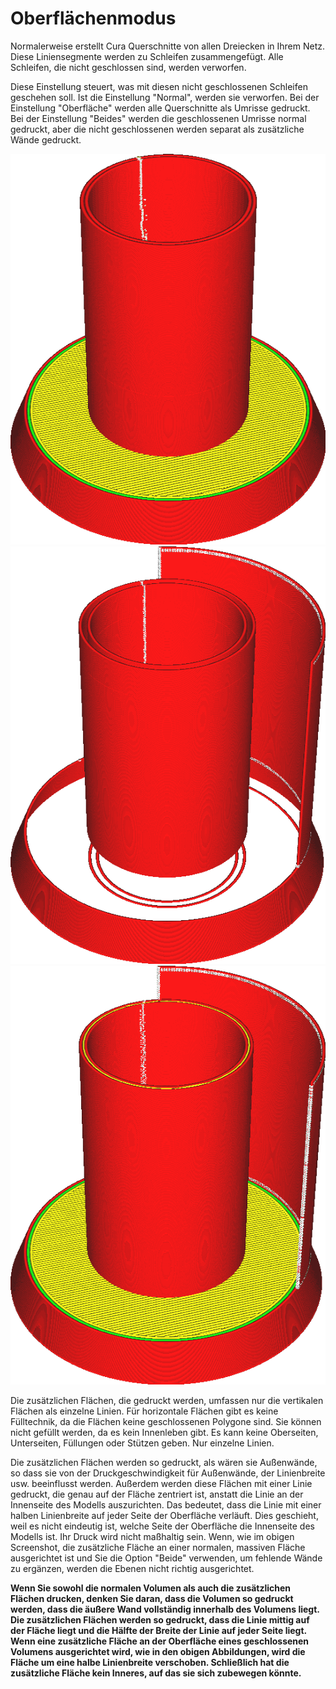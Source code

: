 Oberflächenmodus
====
Normalerweise erstellt Cura Querschnitte von allen Dreiecken in Ihrem Netz. Diese Liniensegmente werden zu Schleifen zusammengefügt. Alle Schleifen, die nicht geschlossen sind, werden verworfen.

Diese Einstellung steuert, was mit diesen nicht geschlossenen Schleifen geschehen soll. Ist die Einstellung "Normal", werden sie verworfen. Bei der Einstellung "Oberfläche" werden alle Querschnitte als Umrisse gedruckt. Bei der Einstellung "Beides" werden die geschlossenen Umrisse normal gedruckt, aber die nicht geschlossenen werden separat als zusätzliche Wände gedruckt.

<!--screenshot {
"image_path": "magic_mesh_surface_mode_normal.png",
"models": [{"script": "extra_surface.py"}],
"camera_position": [66, 129, 124],
"settings": {
    "magic_mesh_surface_mode": "normal"
},
"colours": 32
}-->
<!--screenshot {
"image_path": "magic_mesh_surface_mode_surface.png",
"models": [{"script": "extra_surface.py"}],
"camera_position": [66, 129, 124],
"settings": {
    "magic_mesh_surface_mode": "surface"
},
"colours": 32
}-->
<!--screenshot {
"image_path": "magic_mesh_surface_mode_both.png",
"models": [{"script": "extra_surface.py"}],
"camera_position": [66, 129, 124],
"settings": {
    "magic_mesh_surface_mode": "both"
},
"colours": 32
}-->
![Normaler Modus lässt die einzelne nicht geschlossene Fläche rechts weg](../../../articles/images/magic_mesh_surface_mode_normal.png)
![Oberflächenmodus druckt nur die Oberflächen, ohne sie als geschlossene Volumen zu behandeln](../images/magic_mesh_surface_mode_surface.png)
![Druckt sowohl die Volumen als auch die zusätzliche nicht geschlossene Fläche rechts](../images/magic_mesh_surface_mode_both.png)

Die zusätzlichen Flächen, die gedruckt werden, umfassen nur die vertikalen Flächen als einzelne Linien. Für horizontale Flächen gibt es keine Fülltechnik, da die Flächen keine geschlossenen Polygone sind. Sie können nicht gefüllt werden, da es kein Innenleben gibt. Es kann keine Oberseiten, Unterseiten, Füllungen oder Stützen geben. Nur einzelne Linien.

Die zusätzlichen Flächen werden so gedruckt, als wären sie Außenwände, so dass sie von der Druckgeschwindigkeit für Außenwände, der Linienbreite usw. beeinflusst werden. Außerdem werden diese Flächen mit einer Linie gedruckt, die genau auf der Fläche zentriert ist, anstatt die Linie an der Innenseite des Modells auszurichten. Das bedeutet, dass die Linie mit einer halben Linienbreite auf jeder Seite der Oberfläche verläuft. Dies geschieht, weil es nicht eindeutig ist, welche Seite der Oberfläche die Innenseite des Modells ist. Ihr Druck wird nicht maßhaltig sein. Wenn, wie im obigen Screenshot, die zusätzliche Fläche an einer normalen, massiven Fläche ausgerichtet ist und Sie die Option "Beide" verwenden, um fehlende Wände zu ergänzen, werden die Ebenen nicht richtig ausgerichtet.

**Wenn Sie sowohl die normalen Volumen als auch die zusätzlichen Flächen drucken, denken Sie daran, dass die Volumen so gedruckt werden, dass die äußere Wand vollständig innerhalb des Volumens liegt. Die zusätzlichen Flächen werden so gedruckt, dass die Linie mittig auf der Fläche liegt und die Hälfte der Breite der Linie auf jeder Seite liegt. Wenn eine zusätzliche Fläche an der Oberfläche eines geschlossenen Volumens ausgerichtet wird, wie in den obigen Abbildungen, wird die Fläche um eine halbe Linienbreite verschoben. Schließlich hat die zusätzliche Fläche kein Inneres, auf das sie sich zubewegen könnte.**